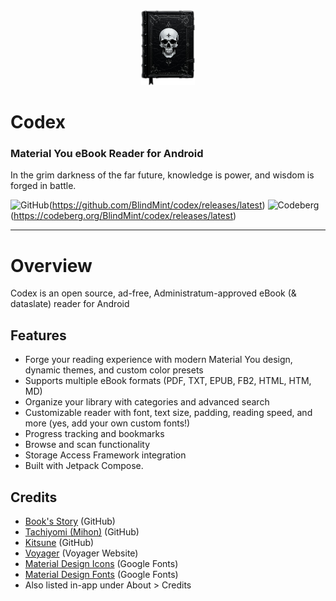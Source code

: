 
<div align="center">
  <img src="https://raw.githubusercontent.com/BlindMint/codex/master/docs/images/codex_splash_dark.png" alt="codex_splash_dark" height="120" />
</div>

# Codex

### Material You eBook Reader for Android

In the grim darkness of the far future, knowledge is power, and wisdom is forged in battle.  
  
    
![GitHub](https://img.shields.io/badge/github-v1.6.3-orange?logo=github)(https://github.com/BlindMint/codex/releases/latest)
![Codeberg](https://img.shields.io/badge/codeberg-v1.6.3-2185D0?logo=codeberg)(https://codeberg.org/BlindMint/codex/releases/latest)  

---

# Overview

Codex is an open source, ad-free, Administratum-approved eBook (& dataslate) reader for Android

## Features

- Forge your reading experience with modern Material You design, dynamic themes, and custom color presets
- Supports multiple eBook formats (PDF, TXT, EPUB, FB2, HTML, HTM, MD)
- Organize your library with categories and advanced search
- Customizable reader with font, text size, padding, reading speed, and more (yes, add your own custom fonts!)
- Progress tracking and bookmarks
- Browse and scan functionality
- Storage Access Framework integration
- Built with Jetpack Compose.

## Credits

- [Book's Story](https://github.com/Acclorite/book-story) (GitHub)
- [Tachiyomi (Mihon)](https://github.com/mihonapp/mihon) (GitHub)
- [Kitsune](https://github.com/Drumber/Kitsune) (GitHub)
- [Voyager](https://voyager.adriel.cafe/) (Voyager Website)
- [Material Design Icons](https://fonts.google.com/icons) (Google Fonts)
- [Material Design Fonts](https://fonts.google.com) (Google Fonts)
- Also listed in-app under About > Credits


